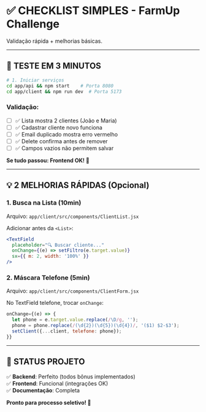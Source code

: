 # ✅ CHECKLIST SIMPLES - FarmUp Challenge

Validação rápida + melhorias básicas.

---

## 🧪 **TESTE EM 3 MINUTOS**

```bash
# 1. Iniciar serviços
cd app/api && npm start    # Porta 8080
cd app/client && npm run dev  # Porta 5173
```

### **Validação:**
- [ ] ✅ Lista mostra 2 clientes (João e Maria)
- [ ] ✅ Cadastrar cliente novo funciona
- [ ] ✅ Email duplicado mostra erro vermelho
- [ ] ✅ Delete confirma antes de remover
- [ ] ✅ Campos vazios não permitem salvar

**Se tudo passou: Frontend OK! 🎉**

---

## 💡 **2 MELHORIAS RÁPIDAS (Opcional)**

### **1. Busca na Lista (10min)**
Arquivo: `app/client/src/components/ClientList.jsx`

Adicionar antes da `<List>`:
```jsx
<TextField
  placeholder="🔍 Buscar cliente..."
  onChange={(e) => setFiltro(e.target.value)}
  sx={{ m: 2, width: '100%' }}
/>
```

### **2. Máscara Telefone (5min)**  
Arquivo: `app/client/src/components/ClientForm.jsx`

No TextField telefone, trocar `onChange`:
```jsx
onChange={(e) => {
  let phone = e.target.value.replace(/\D/g, '');
  phone = phone.replace(/(\d{2})(\d{5})(\d{4})/, '($1) $2-$3');
  setClient({...client, telefone: phone});
}}
```

---

## 🎯 **STATUS PROJETO**

✅ **Backend**: Perfeito (todos bônus implementados)  
✅ **Frontend**: Funcional (integrações OK)  
✅ **Documentação**: Completa  

**Pronto para processo seletivo! 🚀**